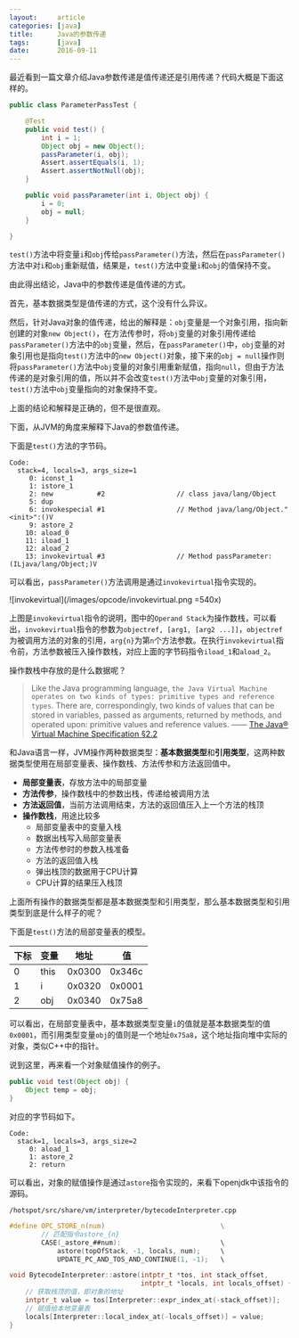 ```yaml
---
layout:     article
categories: [java]
title:      Java的参数传递
tags:       [java]
date:       2016-09-11
---
```


最近看到一篇文章介绍Java参数传递是值传递还是引用传递？代码大概是下面这样的。

```java
public class ParameterPassTest {

    @Test
    public void test() {
        int i = 1;
        Object obj = new Object();
        passParameter(i, obj);
        Assert.assertEquals(i, 1);
        Assert.assertNotNull(obj);
    }

    public void passParameter(int i, Object obj) {
        i = 0;
        obj = null;
    }

}
```

`test()`方法中将变量`i`和`obj`传给`passParameter()`方法，然后在`passParameter()`方法中对`i`和`obj`重新赋值，结果是，`test()`方法中变量`i`和`obj`的值保持不变。

由此得出结论，Java中的参数传递是值传递的方式。

首先，基本数据类型是值传递的方式，这个没有什么异议。

然后，针对Java对象的值传递，给出的解释是：`obj`变量是一个对象引用，指向新创建的对象`new Object()`，在方法传参时，将`obj`变量的对象引用传递给`passParameter()`方法中的`obj`变量，然后，在`passParameter()`中，`obj`变量的对象引用也是指向`test()`方法中的`new Object()`对象，接下来的`obj = null`操作则将`passParameter()`方法中`obj`变量的对象引用重新赋值，指向`null`，但由于方法传递的是对象引用的值，所以并不会改变`test()`方法中`obj`变量的对象引用，`test()`方法中`obj`变量指向的对象保持不变。

上面的结论和解释是正确的，但不是很直观。

下面，从JVM的角度来解释下Java的参数值传递。

下面是`test()`方法的字节码。

```javap
Code:
  stack=4, locals=3, args_size=1
     0: iconst_1      
     1: istore_1      
     2: new           #2                  // class java/lang/Object
     5: dup           
     6: invokespecial #1                  // Method java/lang/Object."<init>":()V
     9: astore_2      
    10: aload_0       
    11: iload_1       
    12: aload_2       
    13: invokevirtual #3                  // Method passParameter:(ILjava/lang/Object;)V
```

可以看出，`passParameter()`方法调用是通过`invokevirtual`指令实现的。

![invokevirtual](/images/opcode/invokevirtual.png =540x)

上图是`invokevirtual`指令的说明，图中的`Operand Stack`为操作数栈，可以看出，`invokevirtual`指令的参数为`objectref, [arg1, [arg2 ...]]`，`objectref`为被调用方法的对象的引用，`arg{n}`为第`n`个方法参数。在执行`invokevirtual`指令前，方法参数被压入操作数栈，对应上面的字节码指令`iload_1`和`aload_2`。

操作数栈中存放的是什么数据呢？

> Like the Java programming language, `the Java Virtual Machine operates on two kinds of types: primitive types and reference types`. There are, correspondingly, two kinds of values that can be stored in variables, passed as arguments, returned by methods, and operated upon: primitive values and reference values.     —— [The Java® Virtual Machine Specification §2.2](http://docs.oracle.com/javase/specs/jvms/se7/html/jvms-2.html#jvms-2.2)

和Java语言一样，JVM操作两种数据类型：**基本数据类型**和**引用类型**，这两种数据类型使用在局部变量表、操作数栈、方法传参和方法返回值中。

* **局部变量表**，存放方法中的局部变量
* **方法传参**，操作数栈中的参数出栈，传递给被调用方法
* **方法返回值**，当前方法调用结束，方法的返回值压入上一个方法的栈顶
* **操作数栈**，用途比较多
    * 局部变量表中的变量入栈
    * 数据出栈写入局部变量表
    * 方法传参时的参数入栈准备
    * 方法的返回值入栈
    * 弹出栈顶的数据用于CPU计算
    * CPU计算的结果压入栈顶

上面所有操作的数据类型都是基本数据类型和引用类型，那么基本数据类型和引用类型到底是什么样子的呢？

下面是`test()`方法的局部变量表的模型。

| 下标 | 变量 | 地址    | 值     |
| --- |  --- | ---    | ---    |
| 0   | this | 0x0300 | 0x346c |
| 1   | i    | 0x0320 | 0x0001 |
| 2   | obj  | 0x0340 | 0x75a8 |

可以看出，在局部变量表中，基本数据类型变量`i`的值就是基本数据类型的值`0x0001`，而引用类型变量`obj`的值则是一个地址`0x75a8`，这个地址指向堆中实际的对象，类似C++中的指针。

说到这里，再来看一个对象赋值操作的例子。

```java
public void test(Object obj) {
    Object temp = obj;
}
```

对应的字节码如下。

```javap
Code:
  stack=1, locals=3, args_size=2
     0: aload_1
     1: astore_2
     2: return
```

可以看出，对象的赋值操作是通过`astore`指令实现的，来看下openjdk中该指令的源码。

`/hotspot/src/share/vm/interpreter/bytecodeInterpreter.cpp`

```c
#define OPC_STORE_n(num)                             \
        // 匹配指令astore_{n}
        CASE(_astore_##num):                         \
            astore(topOfStack, -1, locals, num);     \
            UPDATE_PC_AND_TOS_AND_CONTINUE(1, -1);   \

void BytecodeInterpreter::astore(intptr_t *tos, int stack_offset,
                                 intptr_t *locals, int locals_offset) {
    // 获取栈顶的值，即对象的地址
    intptr_t value = tos[Interpreter::expr_index_at(-stack_offset)];
    // 赋值给本地变量表
    locals[Interpreter::local_index_at(-locals_offset)] = value;
}
```
